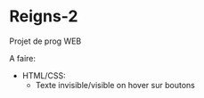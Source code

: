 # Reigns-2
Projet de prog WEB

A faire:
  - HTML/CSS:
    - Texte invisible/visible on hover sur boutons
